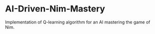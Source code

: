 # AI-Driven-Nim-Mastery
Implementation of Q-learning algorithm for an AI mastering the game of Nim.
